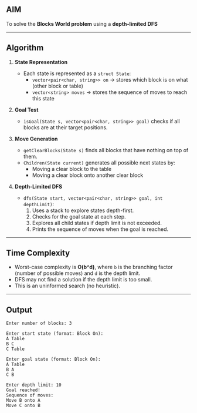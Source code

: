 ## AIM
To solve the **Blocks World problem** using a **depth-limited DFS** 

---

## Algorithm

1. **State Representation**  
   - Each state is represented as a `struct State`:
     - `vector<pair<char, string>> on` → stores which block is on what (other block or table)  
     - `vector<string> moves` → stores the sequence of moves to reach this state

2. **Goal Test**  
   - `isGoal(State s, vector<pair<char, string>> goal)` checks if all blocks are at their target positions.

3. **Move Generation**  
   - `getClearBlocks(State s)` finds all blocks that have nothing on top of them.  
   - `Children(State current)` generates all possible next states by:
     - Moving a clear block to the table
     - Moving a clear block onto another clear block

4. **Depth-Limited DFS**  
   - `dfs(State start, vector<pair<char, string>> goal, int depthLimit)`:
     1. Uses a stack to explore states depth-first.
     2. Checks for the goal state at each step.
     3. Explores all child states if depth limit is not exceeded.
     4. Prints the sequence of moves when the goal is reached.

---

## Time Complexity
- Worst-case complexity is **O(b^d)**, where `b` is the branching factor (number of possible moves) and `d` is the depth limit.  
- DFS may not find a solution if the depth limit is too small.  
- This is an uninformed search (no heuristic).

---
## Output
```text
Enter number of blocks: 3

Enter start state (format: Block On):
A Table
B C
C Table

Enter goal state (format: Block On):
A Table
B A
C B

Enter depth limit: 10
Goal reached!
Sequence of moves:
Move B onto A
Move C onto B
```
